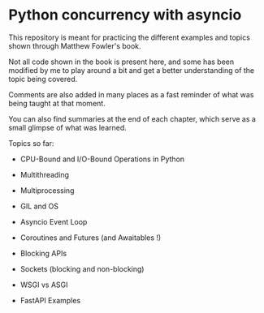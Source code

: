 # Python concurrency with asyncio

This repository is meant for practicing the different examples and topics shown through Matthew Fowler's book.

Not all code shown in the book is present here, and some has been modified by me to play around a bit and get a better understanding of the topic being covered.

Comments are also added in many places as a fast reminder of what was being taught at that moment.

You can also find summaries at the end of each chapter, which serve as a small glimpse of what was learned.

Topics so far:

- CPU-Bound and I/O-Bound Operations in Python

- Multithreading

- Multiprocessing

- GIL and OS 

- Asyncio Event Loop

- Coroutines and Futures (and Awaitables !)

- Blocking APIs

- Sockets (blocking and non-blocking)

- WSGI vs ASGI

- FastAPI Examples